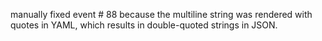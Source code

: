 manually fixed event # 88 because the multiline string was rendered
with quotes in YAML, which results in double-quoted strings in JSON.

